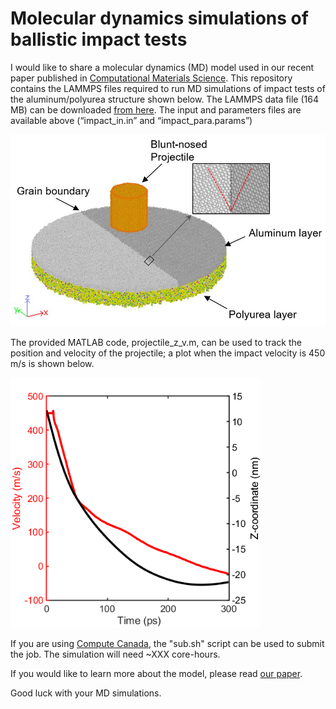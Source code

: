 # Molecular dynamics simulations of ballistic impact tests

I would like to share a molecular dynamics (MD) model used in our recent paper published in
 [Computational Materials Science](https://www.sciencedirect.com/science/article/abs/pii/S0927025621002299). This repository contains the LAMMPS files required to run MD simulations of impact tests of the aluminum/polyurea structure shown below. The LAMMPS data file (164 MB) can be downloaded [from here](https://drive.google.com/file/d/1J8zSFvw8cZQ8xSUp9quD7xxAviviOzIl/view?usp=sharing). The input and parameters files are available above (“impact_in.in” and “impact_para.params”)

 <img src="MD_model.JPG" width="600">

The provided MATLAB code, projectile_z_v.m, can be used to track the position and velocity of the projectile; a plot when the impact velocity is 450 m/s is shown below.

 <img src="projectile_v_x.png" width="400">

If you are using [Compute Canada](https://www.computecanada.ca/home/), the "sub.sh" script can be used to submit the job. The simulation will need ~XXX core-hours.

If you would like to learn more about the model, please read [our paper](https://www.sciencedirect.com/science/article/abs/pii/S0927025621002299). 

Good luck with your MD simulations.

